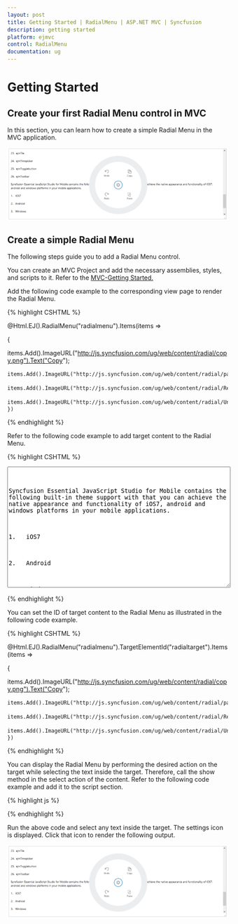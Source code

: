 ```yaml
---
layout: post
title: Getting Started | RadialMenu | ASP.NET MVC | Syncfusion
description: getting started
platform: ejmvc
control: RadialMenu
documentation: ug
---
```


# Getting Started

## Create your first Radial Menu control in MVC

In this section, you can learn how to create a simple Radial Menu in the MVC application.

![](Getting-Started_images/Getting-Started_img1.png)



## Create a simple Radial Menu

The following steps guide you to add a Radial Menu control.

You can create an MVC Project and add the necessary assemblies, styles, and scripts to it. Refer to the [MVC-Getting Started.](http://help.syncfusion.com/aspnetmvc/radialmenu/getting-started)

Add the following code example to the corresponding view page to render the Radial Menu.



{% highlight CSHTML %}

@Html.EJ().RadialMenu("radialmenu").Items(items =>

{

items.Add().ImageURL("http://js.syncfusion.com/ug/web/content/radial/copy.png").Text("Copy");

    items.Add().ImageURL("http://js.syncfusion.com/ug/web/content/radial/paste.png").Text("Paste");

    items.Add().ImageURL("http://js.syncfusion.com/ug/web/content/radial/Redo.png").Text("Redo");

    items.Add().ImageURL("http://js.syncfusion.com/ug/web/content/radial/Undo.png").Text("Undo"); })

{% endhighlight %}



Refer to the following code example to add target content to the Radial Menu.

{% highlight CSHTML %}



<div id="radialtarget">  

  <textarea id="textarea">



Syncfusion Essential JavaScript Studio for Mobile contains the following built-in theme support with that you can achieve the native appearance and functionality of iOS7, android and windows platforms in your mobile applications.



1.   iOS7



2.   Android



3.   Windows



4.   Flat



By default, the respective render modes are chosen based on the device where the application runs. You can also force and use a particular theme to a control or the whole application that is discussed in later sections. All of the above widgets are highly customizable and also designed with high performance in mind.

	</textarea>

 </div>



<!--Adds Style for Content-->

<style type="text/css" class="cssStyles">

#textarea 
{

	width: 100%;

	height: 270px;

}

</style>  

{% endhighlight %}



You can set the ID of target content to the Radial Menu as illustrated in the following code example. 

{% highlight CSHTML %}

@Html.EJ().RadialMenu("radialmenu").TargetElementId("radialtarget").Items(items =>

{

items.Add().ImageURL("http://js.syncfusion.com/ug/web/content/radial/copy.png").Text("Copy");

    items.Add().ImageURL("http://js.syncfusion.com/ug/web/content/radial/paste.png").Text("Paste");

    items.Add().ImageURL("http://js.syncfusion.com/ug/web/content/radial/Redo.png").Text("Redo");

    items.Add().ImageURL("http://js.syncfusion.com/ug/web/content/radial/Undo.png").Text("Undo"); })

{% endhighlight %}



You can display the Radial Menu by performing the desired action on the target while selecting the text inside the target. Therefore, call the show method in the select action of the content. Refer to the following code example and add it to the script section.

{% highlight js %}

<script type="text/javascript">

	$(function () 
	{

		$("#textarea").select(function (e) 
		{

			$('#radialmenu').ejRadialMenu("show");

		});

	});
	
</script>

{% endhighlight %}



Run the above code and select any text inside the target. The settings icon is displayed. Click that icon to render the following output.

![](Getting-Started_images/Getting-Started_img2.png)



